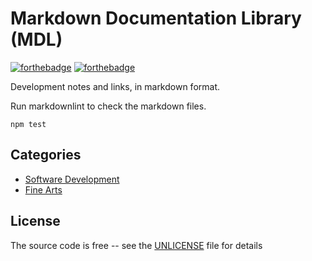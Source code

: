 # Markdown Documentation Library (MDL)

[![forthebadge](https://forthebadge.com/images/badges/you-didnt-ask-for-this.svg)](https://forthebadge.com) [![forthebadge](https://forthebadge.com/images/badges/reading-6th-grade-level.svg)](https://forthebadge.com)

Development notes and links, in markdown format.


Run markdownlint to check the markdown files.
```
npm test
```

## Categories

- [Software Development](docs/README.md)
- [Fine Arts](fine-arts-docs/README.md)

## License

The source code is free -- see the [UNLICENSE](UNLICENSE) file for details
